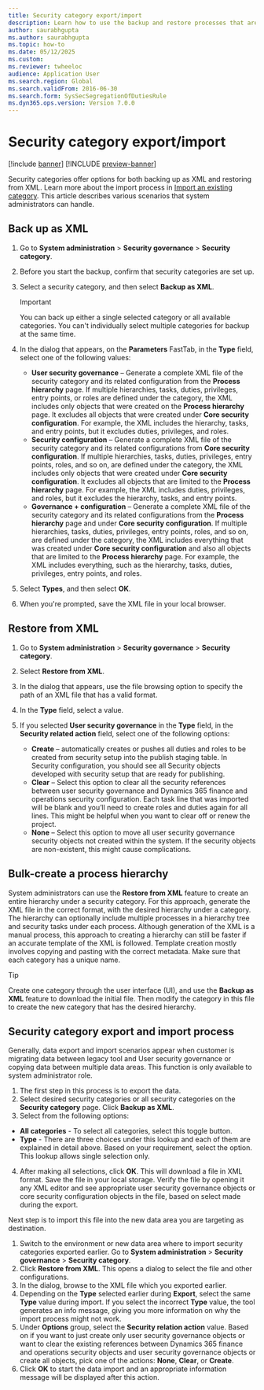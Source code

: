 ```yaml
--- 
title: Security category export/import
description: Learn how to use the backup and restore processes that are related to security categories. 
author: saurabhgupta
ms.author: saurabhgupta
ms.topic: how-to
ms.date: 05/12/2025
ms.custom:
ms.reviewer: twheeloc 
audience: Application User
ms.search.region: Global
ms.search.validFrom: 2016-06-30
ms.search.form: SysSecSegregationOfDutiesRule
ms.dyn365.ops.version: Version 7.0.0 
---
```


# Security category export/import

[!include [banner](../../../finance/includes/banner.md)]
[!INCLUDE [preview-banner](~/../shared-content/shared/preview-includes/preview-banner.md)]

Security categories offer options for both backing up as XML and restoring from XML. Learn more about the import process in [Import an existing category](security-category.md#import-an-existing-category). This article describes various scenarios that system administrators can handle.

## Back up as XML

1. Go to **System administration** \> **Security governance** \> **Security category**.
1. Before you start the backup, confirm that security categories are set up.
1. Select a security category, and then select **Backup as XML**.

    > [!IMPORTANT]
    > You can back up either a single selected category or all available categories. You can't individually select multiple categories for backup at the same time.

1. In the dialog that appears, on the **Parameters** FastTab, in the **Type** field, select one of the following values:

    - **User security governance** – Generate a complete XML file of the security category and its related configuration from the **Process hierarchy** page. If multiple hierarchies, tasks, duties, privileges, entry points, or roles are defined under the category, the XML includes only objects that were created on the **Process hierarchy** page. It excludes all objects that were created under **Core security configuration**. For example, the XML includes the hierarchy, tasks, and entry points, but it excludes duties, privileges, and roles.
    - **Security configuration** – Generate a complete XML file of the security category and its related configurations from **Core security configuration**. If multiple hierarchies, tasks, duties, privileges, entry points, roles, and so on, are defined under the category, the XML includes only objects that were created under **Core security configuration**. It excludes all objects that are limited to the **Process hierarchy** page. For example, the XML includes duties, privileges, and roles, but it excludes the hierarchy, tasks, and entry points.
    - **Governance + configuration** – Generate a complete XML file of the security category and its related configurations from the **Process hierarchy** page and under **Core security configuration**. If multiple hierarchies, tasks, duties, privileges, entry points, roles, and so on, are defined under the category, the XML includes everything that was created under **Core security configuration** and also all objects that are limited to the **Process hierarchy** page. For example, the XML includes everything, such as the hierarchy, tasks, duties, privileges, entry points, and roles.

1. Select **Types**, and then select **OK**.
1. When you're prompted, save the XML file in your local browser.

## Restore from XML

1. Go to **System administration** \> **Security governance** \> **Security category**.
1. Select **Restore from XML**.
1. In the dialog that appears, use the file browsing option to specify the path of an XML file that has a valid format.
1. In the **Type** field, select a value.
1. If you selected **User security governance** in the **Type** field, in the **Security related action** field, select one of the following options:

    - **Create** – automatically creates or pushes all duties and roles to be created from security setup into the publish staging table. In Security configuration, you should see all Security objects developed with security setup that are ready for publishing.
    - **Clear** – Select this option to clear all the security references between user security governance and Dynamics 365 finance and operations security configuration. Each task line that was imported will be blank and you’ll need to create roles and duties again for all lines. This might be helpful when you want to clear off or renew the project.
    - **None** – Select this option to move all user security governance security objects not created within the system. If the security objects are non-existent, this might cause complications.

## Bulk-create a process hierarchy

System administrators can use the **Restore from XML** feature to create an entire hierarchy under a security category. For this approach, generate the XML file in the correct format, with the desired hierarchy under a category. The hierarchy can optionally include multiple processes in a hierarchy tree and security tasks under each process. Although generation of the XML is a manual process, this approach to creating a hierarchy can still be faster if an accurate template of the XML is followed. Template creation mostly involves copying and pasting with the correct metadata. Make sure that each category has a unique name.

> [!TIP] 
> Create one category through the user interface (UI), and use the **Backup as XML** feature to download the initial file. Then modify the category in this file to create the new category that has the desired hierarchy.

## Security category export and import process

Generally, data export and import scenarios appear when customer is migrating data between legacy tool and User security governance or copying data between multiple data areas. This function is only available to system administrator role.
1. The first step in this process is to export the data.
2. Select desired security categories or all security categories on the **Security category** page. Click **Backup as XML**.
3. Select from the following options:
 - **All categories** - To select all categories, select this toggle button.
 - **Type** - There are three choices under this lookup and each of them are explained in detail above. Based on your requirement, select the option. This lookup allows single selection only.
4. After making all selections, click **OK**. This will download a file in XML format. Save the file in your local storage.
Verify the file by opening it any XML editor and see appropriate user security governance objects or core security configuration objects in the file, based on select made during the export.

Next step is to import this file into the new data area you are targeting as destination.
1. Switch to the environment or new data area where to import security categories exported earlier. Go to **System administration** \> **Security governance** \> **Security category**.
2. Click **Restore from XML**. This opens a dialog to select the file and other configurations.
3. In the dialog, browse to the XML file which you exported earlier.
4. Depending on the **Type** selected earlier during **Export**, select the same **Type** value during import. If you select the incorrect **Type** value, the tool generates an info message, giving you more information on why the import process might not work.
5. Under **Options** group, select the **Security relation action** value.
Based on if you want to just create only user security governance objects or want to clear the existing references between Dynamics 365 finance and operations security objects and user security governance objects or create all objects, pick one of the actions: **None**, **Clear**, or **Create**. 
6. Click **OK** to start the data import and an appropriate information message will be displayed after this action.
